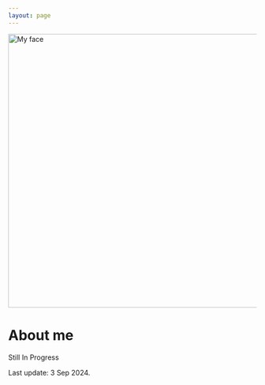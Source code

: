 ```yaml
---
layout: page
---
```


<img width="554" alt="My face" src="https://github.com/user-attachments/assets/98540e97-2c59-41ae-9ba4-8c04d9b8e9a5">

# About me

Still In Progress


<p class="last-edit">Last update: 3 Sep 2024.</p>
